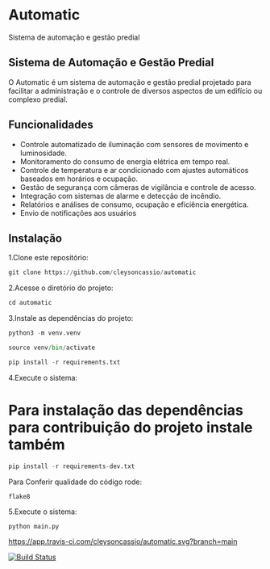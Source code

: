 # Automatic

 Sistema de automação e gestão predial

## Sistema de Automação e Gestão Predial

O Automatic  é um sistema de automação e gestão predial projetado para facilitar a administração e o controle de diversos aspectos de um edifício ou complexo predial.

## Funcionalidades

- Controle automatizado de iluminação com sensores de movimento e luminosidade.
- Monitoramento do consumo de energia elétrica em tempo real.
- Controle de temperatura e ar condicionado com ajustes automáticos baseados em horários e ocupação.
- Gestão de segurança com câmeras de vigilância e controle de acesso.
- Integração com sistemas de alarme e detecção de incêndio.
- Relatórios e
 análises de consumo, ocupação e eficiência energética.
- Envio de notificações aos usuários

## Instalação

1.Clone este repositório:

```python
git clone https://github.com/cleysoncassio/automatic
```

2.Acesse o diretório do projeto:

```python
cd automatic
```

3.Instale as dependências do projeto:

```python
python3 -m venv.venv
```

```python
source venv/bin/activate
```

```python
pip install -r requirements.txt
```

4.Execute o sistema:

# Para instalação das dependências para contribuição do projeto instale também

```python
pip install -r requirements-dev.txt
```

Para Conferir qualidade do código rode:

```console
flake8
```

5.Execute o sistema:

```python
python main.py
```

https://app.travis-ci.com/cleysoncassio/automatic.svg?branch=main

[![Build Status](https://app.travis-ci.com/cleysoncassio/automatic.svg?branch=main)](https://app.travis-ci.com/cleysoncassio/automatic)
